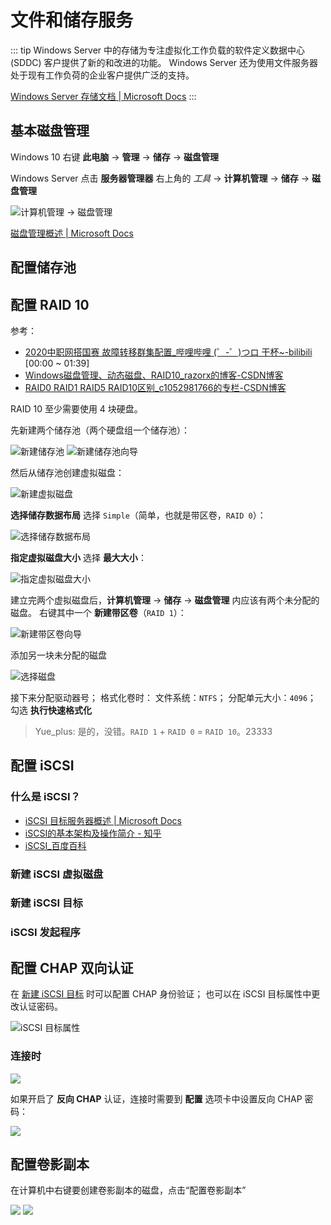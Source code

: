 # 文件和储存服务

::: tip
Windows Server 中的存储为专注虚拟化工作负载的软件定义数据中心 (SDDC) 客户提供了新的和改进的功能。
Windows Server 还为使用文件服务器处于现有工作负荷的企业客户提供广泛的支持。

[Windows Server 存储文档 | Microsoft Docs](https://docs.microsoft.com/zh-cn/windows-server/storage/storage)
:::

## 基本磁盘管理

Windows 10 右键 **此电脑** -> **管理** -> **储存** -> **磁盘管理**

Windows Server 点击 **服务器管理器** 右上角的 *工具* -> **计算机管理** -> **储存** -> **磁盘管理**

![计算机管理 -> 磁盘管理](./img/01.jpg)

[磁盘管理概述 | Microsoft Docs](https://docs.microsoft.com/zh-cn/windows-server/storage/disk-management/overview-of-disk-management)

## 配置储存池

## 配置 RAID 10

参考：
- [2020中职网搭国赛 故障转移群集配置_哔哩哔哩 (゜-゜)つロ 干杯~-bilibili](https://www.bilibili.com/video/BV1h54y1j7zS)
  [00:00 ~ 01:39]
- [Windows磁盘管理、动态磁盘、RAID10_razorx的博客-CSDN博客](https://blog.csdn.net/weixin_42747982/article/details/83685711)
- [RAID0 RAID1 RAID5 RAID10区别_c1052981766的专栏-CSDN博客](https://blog.csdn.net/c1052981766/article/details/49612793)

RAID 10 至少需要使用 4 块硬盘。

先新建两个储存池（两个硬盘组一个储存池）：

![新建储存池](./img/02.jpg)
![新建储存池向导](./img/03.jpg)

然后从储存池创建虚拟磁盘：

![新建虚拟磁盘](./img/04.jpg)

**选择储存数据布局** 选择 `Simple`（简单，也就是带区卷，`RAID 0`）：

![选择储存数据布局](./img/05.jpg)

**指定虚拟磁盘大小** 选择 **最大大小**：

![指定虚拟磁盘大小](./img/06.jpg)

建立完两个虚拟磁盘后，**计算机管理** -> **储存** -> **磁盘管理** 内应该有两个未分配的磁盘。
右键其中一个 **新建带区卷**（`RAID 1`）：

![新建带区卷向导](./img/07.jpg)

添加另一块未分配的磁盘

![选择磁盘](./img/08.jpg)

接下来分配驱动器号；
格式化卷时：
  文件系统：`NTFS`；
  分配单元大小：`4096`；
  勾选 **执行快速格式化**

> Yue_plus: 是的，没错。`RAID 1` + `RAID 0` = `RAID 10`。23333

## 配置 iSCSI

### 什么是 iSCSI？

- [iSCSI 目标服务器概述 | Microsoft Docs](https://docs.microsoft.com/zh-cn/windows-server/storage/iscsi/iscsi-target-server)
- [iSCSI的基本架构及操作简介 - 知乎](https://zhuanlan.zhihu.com/p/60986068)
- [iSCSI_百度百科](https://baike.baidu.com/item/iSCSI/2169135?fr=aladdin)

### 新建 iSCSI 虚拟磁盘

### 新建 iSCSI 目标

### iSCSI 发起程序

## 配置 CHAP 双向认证

在 [新建 iSCSI 目标](#新建-iscsi-目标) 时可以配置 CHAP 身份验证；
也可以在 iSCSI 目标属性中更改认证密码。

![iSCSI 目标属性](./img/09.jpg)

### 连接时

![](./img/11.jpg)

如果开启了 **反向 CHAP** 认证，连接时需要到 **配置** 选项卡中设置反向 CHAP 密码：

![](./img/10.jpg)

## 配置卷影副本

在计算机中右键要创建卷影副本的磁盘，点击“配置卷影副本”

![](./img/12.jpg)
![](./img/13.jpg)